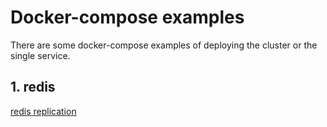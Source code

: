 # Docker-compose examples

There are some docker-compose examples of deploying the cluster or the single service. 

## 1. redis

[redis replication](./redis/redis-replica/README.md)
